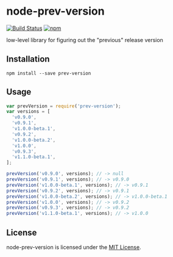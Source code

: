 
node-prev-version
==============================================================================

[![Build Status](https://travis-ci.org/Turbo87/node-prev-version.svg?branch=master)](https://travis-ci.org/Turbo87/node-prev-version)
[![npm](https://img.shields.io/npm/v/prev-version.svg)](https://www.npmjs.com/package/prev-version)

low-level library for figuring out the "previous" release version


Installation
------------------------------------------------------------------------------

```
npm install --save prev-version
```

Usage
------------------------------------------------------------------------------

```js
var prevVersion = require('prev-version');
var versions = [
  'v0.9.0',
  'v0.9.1',
  'v1.0.0-beta.1',
  'v0.9.2',
  'v1.0.0-beta.2',
  'v1.0.0',
  'v0.9.3',
  'v1.1.0-beta.1',
];

prevVersion('v0.9.0', versions); // -> null
prevVersion('v0.9.1', versions); // -> v0.9.0
prevVersion('v1.0.0-beta.1', versions); // -> v0.9.1
prevVersion('v0.9.2', versions); // -> v0.9.1
prevVersion('v1.0.0-beta.2', versions); // -> v1.0.0-beta.1 
prevVersion('v1.0.0', versions); // -> v0.9.2
prevVersion('v0.9.3', versions); // -> v0.9.2
prevVersion('v1.1.0-beta.1', versions); // -> v1.0.0
```

License
------------------------------------------------------------------------------
node-prev-version is licensed under the [MIT License](LICENSE).